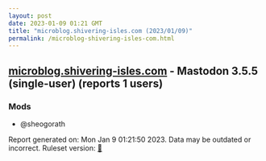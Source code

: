 ```yaml
---
layout: post
date: 2023-01-09 01:21 GMT
title: "microblog.shivering-isles.com (2023/01/09)"
permalink: /microblog-shivering-isles-com.html
---
```



## [microblog.shivering-isles.com](https://microblog.shivering-isles.com) - Mastodon 3.5.5 (single-user) (reports 1 users)

### Mods
 * @sheogorath

Report generated on: Mon Jan  9 01:21:50 2023. Data may be outdated or incorrect.
Ruleset version: [🏀](/version-basketball)
